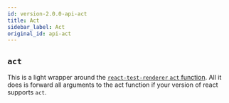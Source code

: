 ```yaml
---
id: version-2.0.0-api-act
title: Act
sidebar_label: Act
original_id: api-act
---
```


## `act`

This is a light wrapper around the
[`react-test-renderer` `act` function](https://reactjs.org/docs/test-renderer.html). All it does is
forward all arguments to the act function if your version of react supports `act`.
